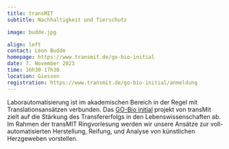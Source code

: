 ```yaml
---
title: transMIT
subtitle: Nachhaltigkeit und Tierschutz

image: budde.jpg

align: left
contact: Leon Budde
homepage: https://www.transmit.de/go-bio-initial
date: 7. November 2023
time: 16h30-17h30
location: Giessen
registration: https://www.transmit.de/go-bio-initial/anmeldung
---
```


Laborautomatisierung ist im akademischen Bereich in der Regel mit Translationsans&auml;tzen verbunden.
Das [GO-Bio initial](https://www.transmit.de/go-bio-initial) projekt von transMit zielt auf die St&auml;rkung des Transfererfolgs in den Lebenswissenschaften ab.
Im Rahmen der transMIT Ringvorlesung werden wir unsere Ans&auml;tze zur voll-automatisierten Herstellung, Reifung, und
Analyse von k&uuml;nstlichen Herzgeweben vorstellen.

